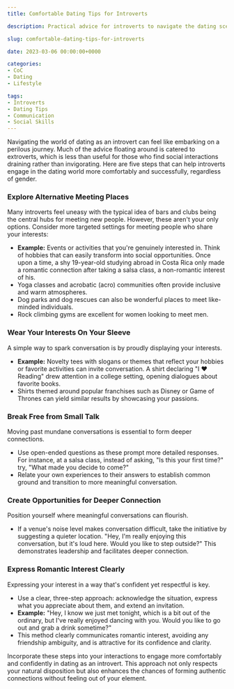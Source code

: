 ```yaml
---
title: Comfortable Dating Tips for Introverts

description: Practical advice for introverts to navigate the dating scene with ease and confidence, covering alternative meeting places and conversational tactics.

slug: comfortable-dating-tips-for-introverts

date: 2023-03-06 00:00:00+0000

categories:
- CoC
- Dating
- Lifestyle

tags:
- Introverts
- Dating Tips
- Communication
- Social Skills
---
```


Navigating the world of dating as an introvert can feel like embarking on a perilous journey. Much of the advice floating around is catered to extroverts, which is less than useful for those who find social interactions draining rather than invigorating. Here are five steps that can help introverts engage in the dating world more comfortably and successfully, regardless of gender.

### Explore Alternative Meeting Places

Many introverts feel uneasy with the typical idea of bars and clubs being the central hubs for meeting new people. However, these aren't your only options. Consider more targeted settings for meeting people who share your interests:

- **Example:** Events or activities that you're genuinely interested in. Think of hobbies that can easily transform into social opportunities. Once upon a time, a shy 19-year-old studying abroad in Costa Rica only made a romantic connection after taking a salsa class, a non-romantic interest of his.
- Yoga classes and acrobatic (acro) communities often provide inclusive and warm atmospheres.
- Dog parks and dog rescues can also be wonderful places to meet like-minded individuals.
- Rock climbing gyms are excellent for women looking to meet men.

### Wear Your Interests On Your Sleeve

A simple way to spark conversation is by proudly displaying your interests.

- **Example:** Novelty tees with slogans or themes that reflect your hobbies or favorite activities can invite conversation. A shirt declaring "I ♥ Reading" drew attention in a college setting, opening dialogues about favorite books.
- Shirts themed around popular franchises such as Disney or Game of Thrones can yield similar results by showcasing your passions.

### Break Free from Small Talk

Moving past mundane conversations is essential to form deeper connections.

- Use open-ended questions as these prompt more detailed responses. For instance, at a salsa class, instead of asking, "Is this your first time?" try, "What made you decide to come?"
- Relate your own experiences to their answers to establish common ground and transition to more meaningful conversation.

### Create Opportunities for Deeper Connection

Position yourself where meaningful conversations can flourish.

- If a venue's noise level makes conversation difficult, take the initiative by suggesting a quieter location. "Hey, I'm really enjoying this conversation, but it's loud here. Would you like to step outside?" This demonstrates leadership and facilitates deeper connection.

### Express Romantic Interest Clearly

Expressing your interest in a way that's confident yet respectful is key.

- Use a clear, three-step approach: acknowledge the situation, express what you appreciate about them, and extend an invitation.
- **Example:** "Hey, I know we just met tonight, which is a bit out of the ordinary, but I've really enjoyed dancing with you. Would you like to go out and grab a drink sometime?"
- This method clearly communicates romantic interest, avoiding any friendship ambiguity, and is attractive for its confidence and clarity.

Incorporate these steps into your interactions to engage more comfortably and confidently in dating as an introvert. This approach not only respects your natural disposition but also enhances the chances of forming authentic connections without feeling out of your element.
